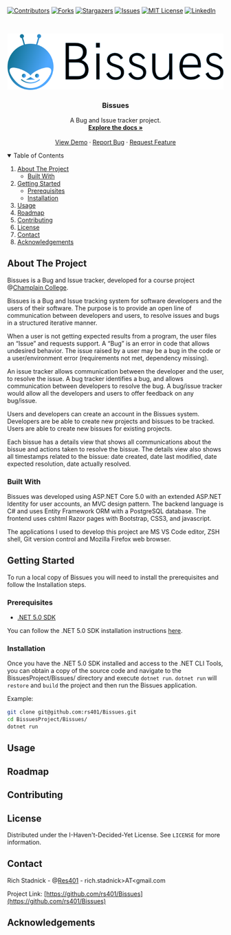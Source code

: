 <!-- Thanks https://github.com/othneildrew/Best-README-Template -->
<!-- PROJECT SHIELDS -->
<!--
*** I'm using markdown "reference style" links for readability.
*** Reference links are enclosed in brackets [ ] instead of parentheses ( ).
*** See the bottom of this document for the declaration of the reference variables
*** for contributors-url, forks-url, etc. This is an optional, concise syntax you may use.
*** https://www.markdownguide.org/basic-syntax/#reference-style-links
-->
[![Contributors][contributors-shield]][contributors-url]
[![Forks][forks-shield]][forks-url]
[![Stargazers][stars-shield]][stars-url]
[![Issues][issues-shield]][issues-url]
[![MIT License][license-shield]][license-url]
[![LinkedIn][linkedin-shield]][linkedin-url]



<!-- PROJECT LOGO -->
<br />
<p align="center">
  <a href="https://github.com/rs401/Bissues">
    <img src="img/logo2.svg" alt="Logo">
  </a>

  <h3 align="center">Bissues</h3>

  <p align="center">
    A Bug and Issue tracker project.
    <br />
    <a href="https://github.com/rs401/Bissues"><strong>Explore the docs »</strong></a>
    <br />
    <br />
    <a href="https://github.com/rs401/Bissues">View Demo</a>
    ·
    <a href="https://github.com/rs401/Bissues/issues">Report Bug</a>
    ·
    <a href="https://github.com/rs401/Bissues/issues">Request Feature</a>
  </p>
</p>



<!-- TABLE OF CONTENTS -->
<details open="open">
  <summary>Table of Contents</summary>
  <ol>
    <li>
      <a href="#about-the-project">About The Project</a>
      <ul>
        <li><a href="#built-with">Built With</a></li>
      </ul>
    </li>
    <li>
      <a href="#getting-started">Getting Started</a>
      <ul>
        <li><a href="#prerequisites">Prerequisites</a></li>
        <li><a href="#installation">Installation</a></li>
      </ul>
    </li>
    <li><a href="#usage">Usage</a></li>
    <li><a href="#roadmap">Roadmap</a></li>
    <li><a href="#contributing">Contributing</a></li>
    <li><a href="#license">License</a></li>
    <li><a href="#contact">Contact</a></li>
    <li><a href="#acknowledgements">Acknowledgements</a></li>
  </ol>
</details>



<!-- ABOUT THE PROJECT -->
## About The Project

Bissues is a Bug and Issue tracker, developed for a course project  
@[Champlain College](https://twitter.com/ChamplainEdu).

Bissues is a Bug and Issue tracking system for software developers and the users 
of their software. The purpose is to provide an open line of communication 
between developers and users, to resolve issues and bugs in a structured 
iterative manner.

When a user is not getting expected results from a program, the user files an 
“Issue” and requests support. A “Bug” is an error in code that allows undesired 
behavior. The issue raised by a user may be a bug in the code or a 
user/environment error (requirements not met, dependency missing). 

An issue tracker allows communication between the developer and the user, to 
resolve the issue. A bug tracker identifies a bug, and allows communication 
between developers to resolve the bug. A bug/issue tracker would allow all the 
developers and users to offer feedback on any bug/issue.

Users and developers can create an account in the Bissues system. Developers are 
be able to create new projects and bissues to be tracked. Users are able to 
create new bissues for existing projects.

Each bissue has a details view that shows all communications about the bissue 
and actions taken to resolve the bissue. The details view also shows all 
timestamps related to the bissue: date created, date last modified, date 
expected resolution, date actually resolved.



### Built With

Bissues was developed using ASP.NET Core 5.0 with an extended ASP.NET Identity 
for user accounts, an MVC design pattern. The backend language is C# and uses 
Entity Framework ORM with a PostgreSQL database. The frontend uses cshtml Razor 
pages with Bootstrap, CSS3, and javascript. 

The applications I used to develop this project are MS VS Code editor, ZSH 
shell, Git version control and Mozilla Firefox web browser.


<!-- GETTING STARTED -->
## Getting Started

To run a local copy of Bissues you will need to install the prerequisites and 
follow the Installation steps.

### Prerequisites

* [.NET 5.0 SDK](https://dotnet.microsoft.com/download/dotnet/5.0)

You can follow the .NET 5.0 SDK installation instructions [here](https://docs.microsoft.com/en-us/dotnet/core/install/).

### Installation

Once you have the .NET 5.0 SDK installed and access to the .NET CLI Tools, you 
can obtain a copy of the source code and navigate to the BissuesProject/Bissues/ 
directory and execute `dotnet run`. `dotnet run` will `restore` and `build` the 
project and then run the Bissues application.

Example:

```bash
git clone git@github.com:rs401/Bissues.git
cd BissuesProject/Bissues/
dotnet run
```

<!-- USAGE EXAMPLES -->
## Usage



<!-- ROADMAP -->
## Roadmap




<!-- CONTRIBUTING -->
## Contributing




<!-- LICENSE -->
## License

Distributed under the I-Haven't-Decided-Yet License. See `LICENSE` for more information.



<!-- CONTACT -->
## Contact

Rich Stadnick - @[Res401](https://twitter.com/Res401) - rich.stadnick&gt;AT&lt;gmail.com

Project Link: [https://github.com/rs401/Bissues](https://github.com/rs401/Bissues)



<!-- ACKNOWLEDGEMENTS -->
## Acknowledgements





<!-- MARKDOWN LINKS & IMAGES -->
<!-- https://www.markdownguide.org/basic-syntax/#reference-style-links -->
[contributors-shield]: https://img.shields.io/github/contributors/rs401/Bissues.svg?style=for-the-badge
[contributors-url]: https://github.com/rs401/Bissues/graphs/contributors
[forks-shield]: https://img.shields.io/github/forks/rs401/Bissues.svg?style=for-the-badge
[forks-url]: https://github.com/rs401/Bissues/network/members
[stars-shield]: https://img.shields.io/github/stars/rs401/Bissues.svg?style=for-the-badge
[stars-url]: https://github.com/rs401/Bissues/stargazers
[issues-shield]: https://img.shields.io/github/issues/rs401/Bissues.svg?style=for-the-badge
[issues-url]: https://github.com/rs401/Bissues/issues
[license-shield]: https://img.shields.io/github/license/rs401/Bissues.svg?style=for-the-badge
[license-url]: https://github.com/rs401/Bissues/blob/master/LICENSE.txt
[linkedin-shield]: https://img.shields.io/badge/-LinkedIn-black.svg?style=for-the-badge&logo=linkedin&colorB=555
[linkedin-url]: https://linkedin.com/in/richard-stadnick-3b4ab53b
[product-screenshot]: images/screenshot.png
